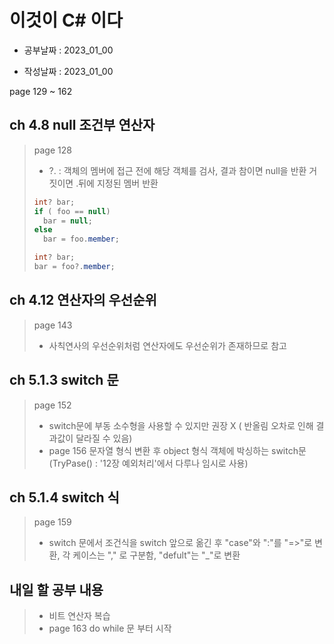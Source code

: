 # 이것이 C# 이다

- 공부날짜 : 2023_01_00

- 작성날짜 : 2023_01_00

page 129 ~ 162

## ch 4.8 null 조건부 연산자
> page 128
> 
> * ?. : 객체의 멤버에 접근 전에 해당 객체를 검사, 결과 참이면 null을 반환 거짓이면 .뒤에 지정된 멤버 반환
>
> ```c#
> int? bar;
> if ( foo == null)
>   bar = null;
> else
>   bar = foo.member;
> ```
>
> ```c#
> int? bar;
> bar = foo?.member;
> ```
>
## ch 4.12 연산자의 우선순위
> page 143
> 
> * 사칙연사의 우선순위처럼 연산자에도 우선순위가 존재하므로 참고
>
## ch 5.1.3 switch 문
> page 152
>
> * switch문에 부동 소수형을 사용할 수 있지만 권장 X ( 반올림 오차로 인해 결과값이 달라질 수 있음)
> * page 156 문자열 형식 변환 후 object 형식 객체에 박싱하는 switch문 (TryPase() : '12장 예외처리'에서 다루나 임시로 사용)
> 
## ch 5.1.4 switch 식
> page 159
>
> * switch 문에서 조건식을 switch 앞으로 옮긴 후 "case"와 ":"를 "=>"로 변환, 각 케이스는 "," 로 구분함, "defult"는 "_"로 변환
>
## 내일 할 공부 내용
> * 비트 연산자 복습
> * page 163 do while 문 부터 시작
